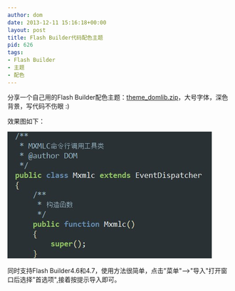 ```yaml
---
author: dom
date: 2013-12-11 15:16:18+00:00
layout: post
title: Flash Builder代码配色主题
pid: 626
tags:
- Flash Builder
- 主题
- 配色
---
```


分享一个自己用的Flash Builder配色主题：[theme_domlib.zip](/uploads/2013/12/theme_domlib.zip)，大号字体，深色背景，写代码不伤眼 :)

效果图如下：

[![theme_dom](/uploads/2013/12/theme_dom1.jpg)](/uploads/2013/12/theme_dom1.jpg)

同时支持Flash Builder4.6和4.7，使用方法很简单，点击"菜单"-->"导入"打开窗口后选择"首选项",接着按提示导入即可。
